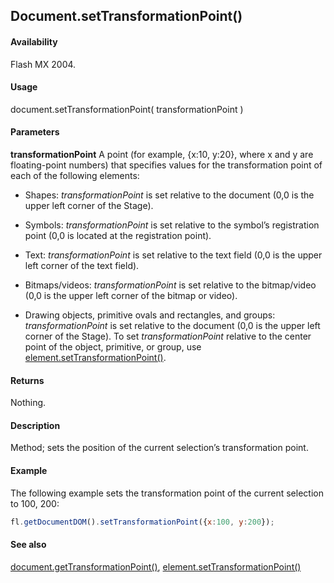 ## Document.setTransformationPoint()

#### Availability

Flash MX 2004.

#### Usage

document.setTransformationPoint( transformationPoint )

#### Parameters

**transformationPoint** A point (for example, {x:10, y:20}, where x and y are floating-point numbers) that specifies values for the transformation point of each of the following elements:

-   Shapes: *transformationPoint* is set relative to the document (0,0 is the upper left corner of the Stage).

-   Symbols: *transformationPoint* is set relative to the symbol’s registration point (0,0 is located at the registration point).

-   Text: *transformationPoint* is set relative to the text field (0,0 is the upper left corner of the text field).

-   Bitmaps/videos: *transformationPoint* is set relative to the bitmap/video (0,0 is the upper left corner of the bitmap or video).

-   Drawing objects, primitive ovals and rectangles, and groups: *transformationPoint* is set relative to the document (0,0 is the upper left corner of the Stage). To set *transformationPoint* relative to the center point of the object, primitive, or group, use [element.setTransformationPoint()](../Element_object/elemen19.md).

#### Returns

Nothing.

#### Description

Method; sets the position of the current selection’s transformation point.

#### Example

The following example sets the transformation point of the current selection to 100, 200:

```javascript
fl.getDocumentDOM().setTransformationPoint({x:100, y:200});

```
#### See also

[document.getTransformationPoint()](../Document_object/docume89.md), [element.setTransformationPoint()](../Element_object/elemen19.md)
